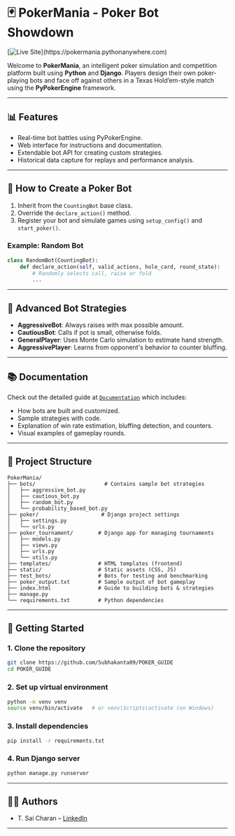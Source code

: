# 🃏 PokerMania - Poker Bot Showdown

[![Live Site](https://img.shields.io/badge/🚀_Live_Site-Visit_Now-0D6EFD?style=for-the-badge&logo=python&logoColor=white&labelColor=0D6EFD&color=0D6EFD&gradient=linear-gradient(160deg,#0D6EFD,#6610F2))](https://pokermania.pythonanywhere.com)

Welcome to **PokerMania**, an intelligent poker simulation and competition platform built using **Python** and **Django**. Players design their own poker-playing bots and face off against others in a Texas Hold’em-style match using the **PyPokerEngine** framework.

---
## 📊 Features

* Real-time bot battles using PyPokerEngine.
* Web interface for instructions and documentation.
* Extendable bot API for creating custom strategies.
* Historical data capture for replays and performance analysis.

---
## 🤖 How to Create a Poker Bot

1. Inherit from the `CountingBot` base class.
2. Override the `declare_action()` method.
3. Register your bot and simulate games using `setup_config()` and `start_poker()`.

### Example: Random Bot

```python
class RandomBot(CountingBot):
    def declare_action(self, valid_actions, hole_card, round_state):
        # Randomly selects call, raise or fold
        ...
```

---
## 🧠 Advanced Bot Strategies

* **AggressiveBot**: Always raises with max possible amount.
* **CautiousBot**: Calls if pot is small, otherwise folds.
* **GeneralPlayer**: Uses Monte Carlo simulation to estimate hand strength.
* **AggressivePlayer**: Learns from opponent's behavior to counter bluffing.

---

## 📚 Documentation

Check out the detailed guide at [`Documentation`](./doc.html) which includes:

* How bots are built and customized.
* Sample strategies with code.
* Explanation of win rate estimation, bluffing detection, and counters.
* Visual examples of gameplay rounds.

---

## 📁 Project Structure

```
PokerMania/
├── bots/                      # Contains sample bot strategies
│   ├── aggressive_bot.py
│   ├── cautious_bot.py
│   ├── random_bot.py
│   └── probability_based_bot.py
├── poker/                    # Django project settings
│   ├── settings.py
│   └── urls.py
├── poker_tournament/        # Django app for managing tournaments
│   ├── models.py
│   ├── views.py
│   ├── urls.py
│   └── utils.py
├── templates/               # HTML templates (frontend)
├── static/                  # Static assets (CSS, JS)
├── test_bots/               # Bots for testing and benchmarking
├── poker_output.txt         # Sample output of bot gameplay
├── index.html               # Guide to building bots & strategies
├── manage.py
└── requirements.txt         # Python dependencies
```

---

## 🚀 Getting Started

### 1. Clone the repository

```bash
git clone https://github.com/Subhakanta09/POKER_GUIDE
cd POKER_GUIDE
```

### 2. Set up virtual environment

```bash
python -m venv venv
source venv/bin/activate   # or venv\Scripts\activate (on Windows)
```

### 3. Install dependencies

```bash
pip install -r requirements.txt
```

### 4. Run Django server

```bash
python manage.py runserver
```

---


## 🧑‍💻 Authors

* T. Sai Charan – [LinkedIn](https://www.linkedin.com/in/sai-charan-tarra)
---
